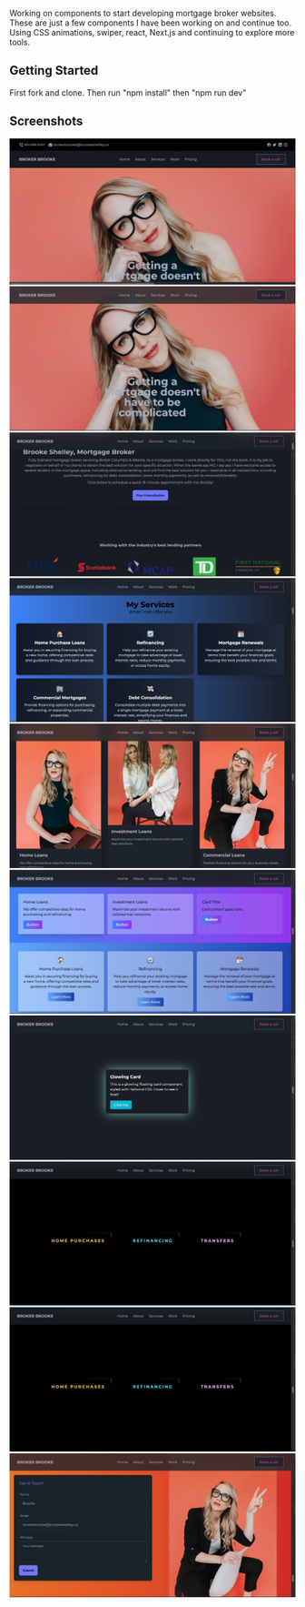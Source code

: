 Working on components to start developing mortgage broker websites. These are just a few components I have been working on and continue too. Using CSS animations, swiper, react, Next.js and continuing to explore more tools.

## Getting Started

First fork and clone. Then run "npm install" then "npm run dev"


## Screenshots

!["BrokerSite Main"](https://github.com/brittanyshelley/my_components/blob/main/docs/Library%20-%201%20of%2010.jpeg?raw=true)
!["Navbar Collapsed"](https://github.com/brittanyshelley/my_components/blob/main/docs/Library%20-%202%20of%2010.jpeg?raw=true)
!["Bio and Logo"](https://github.com/brittanyshelley/my_components/blob/main/docs/Library%20-%203%20of%2010.jpeg?raw=true)
!["Services Section"](https://github.com/brittanyshelley/my_components/blob/main/docs/Library%20-%204%20of%2010.jpeg?raw=true)
!["Another Services Section"](https://github.com/brittanyshelley/my_components/blob/main/docs/Library%20-%205%20of%2010.jpeg?raw=true)
!["More Services Sections"](https://github.com/brittanyshelley/my_components/blob/main/docs/Library%20-%206%20of%2010.jpeg?raw=true)
!["Glowing Card"](https://github.com/brittanyshelley/my_components/blob/main/docs/Library%20-%207%20of%2010.jpeg?raw=true)
!["Glowing Buttons with Animation"](https://github.com/brittanyshelley/my_components/blob/main/docs/Library%20-%208%20of%2010.jpeg?raw=true)
!["Blog"](https://github.com/brittanyshelley/my_components/blob/main/docs/Library%20-%208%20of%2010.jpeg?raw=true)
!["Contact Card"](https://github.com/brittanyshelley/my_components/blob/main/docs/Library%20-%2010%20of%2010.jpeg?raw=true)
